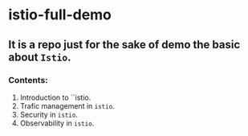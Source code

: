 # istio-full-demo

## It is a repo just for the sake of demo the basic about `Istio`.
### Contents:

1. Introduction to ``istio.
2. Trafic management in `istio`.
3. Security in `istio`.
4. Observability in `istio`.
